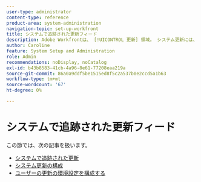```yaml
---
user-type: administrator
content-type: reference
product-area: system-administration
navigation-topic: set-up-workfront
title: システムで追跡された更新フィード
description: Adobe Workfrontは、 [!UICONTROL 更新] 領域。 システム更新には、オブジェクトに発生した変更の種類を説明する簡単なメモが含まれます。 [!DNL Workfront] 管理者は、システムで追跡する必要のある変更の種類を [!UICONTROL 更新] 領域。
author: Caroline
feature: System Setup and Administration
role: Admin
recommendations: noDisplay, noCatalog
exl-id: b43b8583-41cb-4a96-8e61-77208eaa219a
source-git-commit: 86a0a9ddf5be1515ed8f5c2a537b0e2ccd5a1b63
workflow-type: tm+mt
source-wordcount: '67'
ht-degree: 0%

---
```


# システムで追跡された更新フィード

この節では、次の記事を扱います。

* [システムで追跡された更新](../../../administration-and-setup/set-up-workfront/system-tracked-update-feeds/system-tracked-update-feeds.md)
* [システム更新の構成](../../../administration-and-setup/set-up-workfront/system-tracked-update-feeds/configure-system-updates.md)
* [ユーザーの更新の環境設定を構成する](../../../administration-and-setup/set-up-workfront/system-tracked-update-feeds/configure-preferences-user-updates.md)

